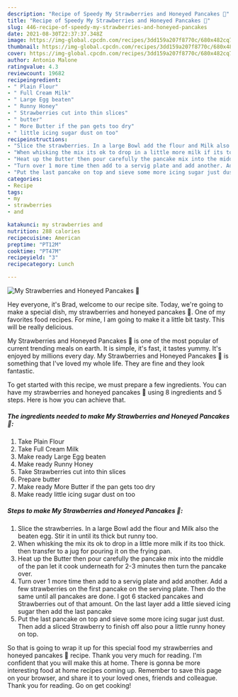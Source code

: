 ```yaml
---
description: "Recipe of Speedy My Strawberries and Honeyed Pancakes 💟"
title: "Recipe of Speedy My Strawberries and Honeyed Pancakes 💟"
slug: 446-recipe-of-speedy-my-strawberries-and-honeyed-pancakes
date: 2021-08-30T22:37:37.348Z
image: https://img-global.cpcdn.com/recipes/3dd159a207f8770c/680x482cq70/my-strawberries-and-honeyed-pancakes-recipe-main-photo.jpg
thumbnail: https://img-global.cpcdn.com/recipes/3dd159a207f8770c/680x482cq70/my-strawberries-and-honeyed-pancakes-recipe-main-photo.jpg
cover: https://img-global.cpcdn.com/recipes/3dd159a207f8770c/680x482cq70/my-strawberries-and-honeyed-pancakes-recipe-main-photo.jpg
author: Antonio Malone
ratingvalue: 4.3
reviewcount: 19682
recipeingredient:
- " Plain Flour"
- " Full Cream Milk"
- " Large Egg beaten"
- " Runny Honey"
- " Strawberries cut into thin slices"
- " butter"
- " More Butter if the pan gets too dry"
- " little icing sugar dust on too"
recipeinstructions:
- "Slice the strawberries. In a large Bowl add the flour and Milk also the beaten egg. Stir it in until its thick but runny too."
- "When whisking the mix its ok to drop in a little more milk if its too thick. then transfer to a jug for pouring it on the frying pan."
- "Heat up the Butter then pour carefully the pancake mix into the middle of the pan let it cook underneath for 2-3 minutes then turn the pancake over."
- "Turn over 1 more time then add to a servig plate and add another. Add a few strawberries on the first pancake on the serving plate. Then do the same until all pancakes are done. I got 6 stacked pancakes and Strawberries out of that amount. On the last layer add a little sieved icing sugar then add the last pancake"
- "Put the last pancake on top and sieve some more icing sugar just dust. Then add a sliced Strawberry to finish off also pour a little runny honey on top."
categories:
- Recipe
tags:
- my
- strawberries
- and

katakunci: my strawberries and 
nutrition: 288 calories
recipecuisine: American
preptime: "PT12M"
cooktime: "PT47M"
recipeyield: "3"
recipecategory: Lunch

---
```



![My Strawberries and Honeyed Pancakes 💟](https://img-global.cpcdn.com/recipes/3dd159a207f8770c/680x482cq70/my-strawberries-and-honeyed-pancakes-recipe-main-photo.jpg)

Hey everyone, it's Brad, welcome to our recipe site. Today, we're going to make a special dish, my strawberries and honeyed pancakes 💟. One of my favorites food recipes. For mine, I am going to make it a little bit tasty. This will be really delicious.



My Strawberries and Honeyed Pancakes 💟 is one of the most popular of current trending meals on earth. It is simple, it's fast, it tastes yummy. It's enjoyed by millions every day. My Strawberries and Honeyed Pancakes 💟 is something that I've loved my whole life. They are fine and they look fantastic.


To get started with this recipe, we must prepare a few ingredients. You can have my strawberries and honeyed pancakes 💟 using 8 ingredients and 5 steps. Here is how you can achieve that.

<!--inarticleads1-->

##### The ingredients needed to make My Strawberries and Honeyed Pancakes 💟:

1. Take  Plain Flour
1. Take  Full Cream Milk
1. Make ready  Large Egg beaten
1. Make ready  Runny Honey
1. Take  Strawberries cut into thin slices
1. Prepare  butter
1. Make ready  More Butter if the pan gets too dry
1. Make ready  little icing sugar dust on too




<!--inarticleads2-->

##### Steps to make My Strawberries and Honeyed Pancakes 💟:

1. Slice the strawberries. In a large Bowl add the flour and Milk also the beaten egg. Stir it in until its thick but runny too.
1. When whisking the mix its ok to drop in a little more milk if its too thick. then transfer to a jug for pouring it on the frying pan.
1. Heat up the Butter then pour carefully the pancake mix into the middle of the pan let it cook underneath for 2-3 minutes then turn the pancake over.
1. Turn over 1 more time then add to a servig plate and add another. Add a few strawberries on the first pancake on the serving plate. Then do the same until all pancakes are done. I got 6 stacked pancakes and Strawberries out of that amount. On the last layer add a little sieved icing sugar then add the last pancake
1. Put the last pancake on top and sieve some more icing sugar just dust. Then add a sliced Strawberry to finish off also pour a little runny honey on top.




So that is going to wrap it up for this special food my strawberries and honeyed pancakes 💟 recipe. Thank you very much for reading. I'm confident that you will make this at home. There is gonna be more interesting food at home recipes coming up. Remember to save this page on your browser, and share it to your loved ones, friends and colleague. Thank you for reading. Go on get cooking!
